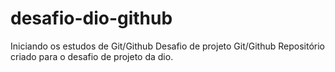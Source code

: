 # desafio-dio-github
Iniciando os estudos de Git/Github
Desafio de projeto Git/Github
Repositório criado para o desafio de projeto da dio.

